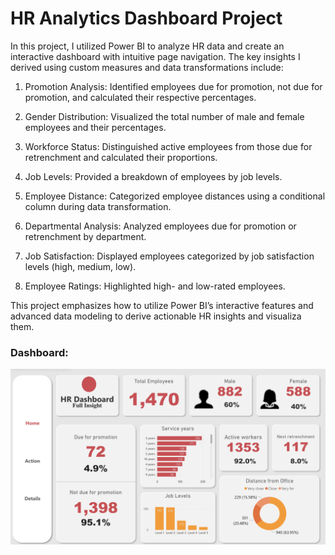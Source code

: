 # HR Analytics Dashboard Project
In this project, I utilized Power BI to analyze HR data and create an interactive dashboard with intuitive page navigation. The key insights I derived using custom measures and data transformations include:

1. Promotion Analysis: Identified employees due for promotion, not due for promotion, and calculated their respective percentages.

2. Gender Distribution: Visualized the total number of male and female employees and their percentages.

3. Workforce Status: Distinguished active employees from those due for retrenchment and calculated their proportions.

4. Job Levels: Provided a breakdown of employees by job levels.

5. Employee Distance: Categorized employee distances using a conditional column during data transformation.

6. Departmental Analysis: Analyzed employees due for promotion or retrenchment by department.

7. Job Satisfaction: Displayed employees categorized by job satisfaction levels (high, medium, low).

8. Employee Ratings: Highlighted high- and low-rated employees.

This project emphasizes how to utilize Power BI’s interactive features and advanced data modeling to derive actionable HR insights and visualiza them.


### Dashboard:

![HR Dashboard](hr-analytics-dashboard.png) 